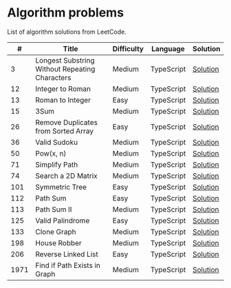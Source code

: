# Algorithm problems

List of algorithm solutions from LeetCode.

| \#   | Title                                          | Difficulty | Language   | Solution                                                                                                                                                                |
| ---- | ---------------------------------------------- | ---------- | ---------- | ----------------------------------------------------------------------------------------------------------------------------------------------------------------------- |
| 3    | Longest Substring Without Repeating Characters | Medium     | TypeScript | [Solution](<https://github.com/mayra-palomares/algorithm-problems/blob/main/LeetCode/3.%20Longest%20Substring%20Without%20Repeating%20Characters%20(Medium)/README.md>) |
| 12   | Integer to Roman                               | Medium     | TypeScript | [Solution](https://github.com/mayra-palomares/algorithm-problems/blob/main/LeetCode/12.%20Integer%20to%20Roman/README.md)                                               |
| 13   | Roman to Integer                               | Easy       | TypeScript | [Solution](https://github.com/mayra-palomares/algorithm-problems/blob/main/LeetCode/13.%20Roman%20to%20Integer/README.md)                                               |
| 15   | 3Sum                                           | Medium     | TypeScript | [Solution](https://github.com/mayra-palomares/algorithm-problems/blob/main/LeetCode/15.%203Sum/README.md)                                                               |
| 26   | Remove Duplicates from Sorted Array            | Easy       | TypeScript | [Solution](https://github.com/mayra-palomares/algorithm-problems/blob/main/LeetCode/26.%20Remove%20Duplicates%20from%20Sorted%20Array/README.md)                        |
| 36   | Valid Sudoku                                   | Medium     | TypeScript | [Solution](https://github.com/mayra-palomares/algorithm-problems/blob/main/LeetCode/36.%20Valid%20Sudoku/README.md)                                                     |
| 50   | Pow(x, n)                                      | Medium     | TypeScript | [Solution](<https://github.com/mayra-palomares/algorithm-problems/blob/main/LeetCode/50.%20Pow(x%2C%20n)/README.md>)                                                    |
| 71   | Simplify Path                                  | Medium     | TypeScript | [Solution](https://github.com/mayra-palomares/algorithm-problems/blob/main/LeetCode/71.%20Simplify%20Path/README.md)                                                    |
| 74   | Search a 2D Matrix                             | Medium     | TypeScript | [Solution](https://github.com/mayra-palomares/algorithm-problems/blob/main/LeetCode/74.%20Search%20a%202D%20Matrix/README.md)                                           |
| 101  | Symmetric Tree                                 | Easy       | TypeScript | [Solution](https://github.com/mayra-palomares/algorithm-problems/blob/main/LeetCode/101.%20Symmetric%20Tree/README.md)                                                  |
| 112  | Path Sum                                       | Easy       | TypeScript | [Solution](https://github.com/mayra-palomares/algorithm-problems/blob/main/LeetCode/112.%20Path%20Sum/README.md)                                                        |
| 113  | Path Sum II                                    | Medium     | TypeScript | [Solution](https://github.com/mayra-palomares/algorithm-problems/blob/main/LeetCode/113.%20Path%20Sum%20II/README.md)                                                   |
| 125  | Valid Palindrome                               | Easy       | TypeScript | [Solution](https://github.com/mayra-palomares/algorithm-problems/blob/main/LeetCode/125.%20Valid%20Palindrome/README.md)                                                |
| 133  | Clone Graph                                    | Medium     | TypeScript | [Solution](https://github.com/mayra-palomares/algorithm-problems/blob/main/LeetCode/133.%20Clone%20Graph/README.md)                                                     |
| 198  | House Robber                                   | Medium     | TypeScript | [Solution](https://github.com/mayra-palomares/algorithm-problems/blob/main/LeetCode/198.%20House%20Robber/README.md)                                                    |
| 206  | Reverse Linked List                            | Easy       | TypeScript | [Solution](https://github.com/mayra-palomares/algorithm-problems/blob/main/LeetCode/206.%20Reverse%20Linked%20List/README.md)                                           |
| 1971 | Find if Path Exists in Graph                   | Medium     | TypeScript | [Solution](https://github.com/mayra-palomares/algorithm-problems/blob/main/LeetCode/1971.%20Find%20if%20Path%20Exists%20in%20Graph/README.md)                           |
